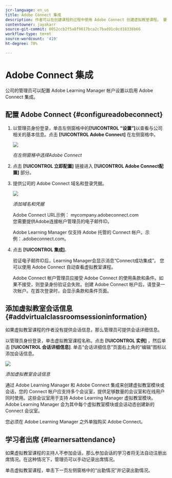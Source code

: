 ```yaml
---
jcr-language: en_us
title: Adobe Connect 集成
description: 作者可以在创建课程的过程中使用 Adobe Connect 创建虚拟教室课程。 要为 Adobe Learning Manager 帐户启用 Adobe Connect，请与所在公司的管理员联系。
contentowner: jayakarr
source-git-commit: 0052ccb2f5a8f9617bca2c7bad91c0cd18338b66
workflow-type: tm+mt
source-wordcount: '419'
ht-degree: 70%

---
```




# Adobe Connect 集成

公司的管理员可以配置 Adobe Learning Manager 帐户设置以启用 Adobe Connect 集成。

## 配置 Adobe Connect {#configureadobeconnect}

1. 以管理员身份登录，单击左侧窗格中的&#x200B;**[!UICONTROL “设置”]**&#x200B;以查看与公司相关的基本信息。点击 **[!UICONTROL Adobe Connect]** 在左侧窗格中。

   ![](assets/left-pane.png)

   *在左侧窗格中选择Adobe Connect*

1. 点击 **[!UICONTROL 立即配置]** 链接进入 **[!UICONTROL Adobe Connect配置]** 部分。

   <!--![](assets/configure-now-connect.png)-->

1. 提供公司的 Adobe Connect 域名和登录凭据。

   ![](assets/adobeconnect-config.png)

   *添加域名和凭据*

   Adobe Connect URL示例： mycompany.adobeconnect.com\
   您需要提供Adobe连接帐户管理员的电子邮件ID。

   Adobe Learning Manager 仅支持 Adobe 托管的 Connect 帐户。示例：.adobeconnect.com。

1. 点击 **[!UICONTROL 集成].**

   验证电子邮件ID后，Learning Manager会显示消息“Connect成功集成”。 您可以使用 Adobe Connect 自动查看虚拟教室课程。

   Adobe Connect 帐户管理员应接受 Adobe Connect 的使用条款和条件。如果不接受，则登录身份验证会失败。创建 Adobe Connect 帐户后，请登录一次帐户。在首次登录时，会显示条款和条件页面。

   <!--![](assets/mail-confirmation.png)-->

## 添加虚拟教室会话信息 {#addvirtualclassroomsessioninformation}

如果虚拟教室课程的作者没有提供会话信息，那么管理员可提供会话详细信息。

以管理员身份登录，单击虚拟教室课程名称。点击 **[!UICONTROL 实例]** ，然后单击 **[!UICONTROL 会话详细信息]**.  单击“会话详细信息”页面右上角的“编辑”图标以添加会话信息。

![](assets/session-creation-admin.png)

*添加虚拟教室会话信息*

通过 Adobe Learning Manager 和 Adobe Connect 集成来创建虚拟教室模块或会话，您的 Connect 帐户应支持多个会议室，提供足够数量的会议室和在线用户同时使用。这些会议室用于支持 Adobe Learning Manager 虚拟教室模块。Adobe Learning Manager 会为其中每个虚拟教室模块或会话动态创建新的 Connect 会议室。

您必须在 Adobe Learning Manager 之外单独购买 Adobe Connect。

## 学习者出席 {#learnersattendance}

如果虚拟教室课程的主持人不参加会话，那么参加会话的学习者将无法自动注册出席情况。在这种情况下，管理员可以手动记录出席情况。

单击虚拟教室课程，单击下一页左侧窗格中的“出勤情况”并记录出勤情况。
